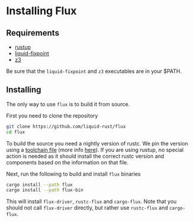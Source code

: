 # Installing Flux

## Requirements

- [rustup](https://rustup.rs/)
- [liquid-fixpoint](https://github.com/ucsd-progsys/liquid-fixpoint)
- [z3](https://github.com/Z3Prover/z3)

Be sure that the `liquid-fixpoint` and `z3` executables are in your $PATH.

## Installing

The only way to use `flux` is to build it from source.

First you need to clone the repository

```bash
git clone https://github.com/liquid-rust/flux
cd flux
```

To build the source you need a nightly version of rustc.
We pin the version using a [toolchain file](/rust-toolchain) (more info [here](https://rust-lang.github.io/rustup/overrides.html#the-toolchain-file)).
If you are using rustup, no special action is needed as it should install the correct rustc version and components based on the information on that file.

Next, run the following to build and install `flux` binaries

```bash
cargo install --path flux
cargo install --path flux-bin
```

This will install `flux-driver`, `rustc-flux` and `cargo-flux`. Note that you should not call `flux-driver` directly, but rather use `rustc-flux` and `cargo-flux`.
